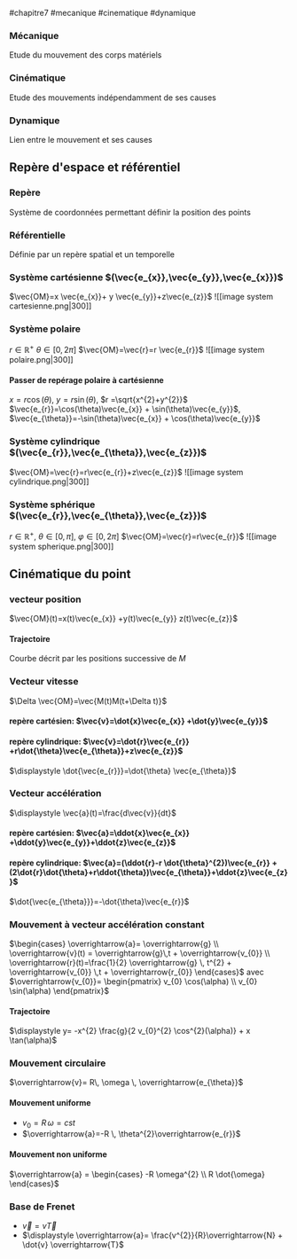 #chapitre7 #mecanique #cinematique #dynamique
### Mécanique 
Etude du mouvement des corps matériels 
### Cinématique
Etude des mouvements indépendamment de ses causes 
### Dynamique 
Lien entre le mouvement et ses causes

## Repère d'espace et référentiel
### Repère
Système de coordonnées permettant définir la position des points 
### Référentielle
Définie par un repère spatial et un temporelle
### Système cartésienne $(\vec{e_{x}},\vec{e_{y}},\vec{e_{x}})$
$\vec{OM}=x \vec{e_{x}}+ y \vec{e_{y}}+z\vec{e_{z}}$
![[image system cartesienne.png|300]]
### Système polaire 
$r \in \mathbb{R}^{+}$  $\theta \in [0,2\pi]$
$\vec{OM}=\vec{r}=r \vec{e_{r}}$ 
![[image system polaire.png|300]]
#### Passer de repérage polaire à cartésienne
$x=r \cos(\theta)$,  $y=r \sin(\theta)$,   $r =\sqrt{x^{2}+y^{2}}$
$\vec{e_{r}}=\cos(\theta)\vec{e_{x}} + \sin(\theta)\vec{e_{y}}$,  $\vec{e_{\theta}}=-\sin(\theta)\vec{e_{x}} + \cos(\theta)\vec{e_{y}}$
### Système cylindrique $(\vec{e_{r}},\vec{e_{\theta}},\vec{e_{z}})$ 
$\vec{OM}=\vec{r}=r\vec{e_{r}}+z\vec{e_{z}}$
![[image system cylindrique.png|300]]
### Système sphérique $(\vec{e_{r}},\vec{e_{\theta}},\vec{e_{z}})$ 
$r \in \mathbb{R}^{+}$,   $\theta \in [0,\pi]$,  $\varphi \in [0,2\pi]$ 
$\vec{OM}=\vec{r}=r\vec{e_{r}}$ 
![[image system spherique.png|300]] 

## Cinématique du point 
### vecteur position 
$\vec{OM}(t)=x(t)\vec{e_{x}} +y(t)\vec{e_{y}} z(t)\vec{e_{z}}$
#### Trajectoire
Courbe décrit par les positions successive de $M$
### Vecteur vitesse 
$\Delta \vec{OM}=\vec{M(t)M(t+\Delta t)}$ 
#### repère cartésien: $\vec{v}=\dot{x}\vec{e_{x}} +\dot{y}\vec{e_{y}}$ 
#### repère cylindrique: $\vec{v}=\dot{r}\vec{e_{r}} +r\dot{\theta}\vec{e_{\theta}}+z\vec{e_{z}}$
$\displaystyle \dot{\vec{e_{r}}}=\dot{\theta} \vec{e_{\theta}}$  
### Vecteur accélération
$\displaystyle \vec{a}(t)=\frac{d\vec{v}}{dt}$ 
#### repère cartésien: $\vec{a}=\ddot{x}\vec{e_{x}} +\ddot{y}\vec{e_{y}}+\ddot{z}\vec{e_{z}}$ 
#### repère cylindrique: $\vec{a}=(\ddot{r}-r \dot{\theta}^{2})\vec{e_{r}} +(2\dot{r}\dot{\theta}+r\ddot{\theta})\vec{e_{\theta}}+\ddot{z}\vec{e_{z}}$
$\dot{\vec{e_{\theta}}}=-\dot{\theta}\vec{e_{r}}$   
### Mouvement à vecteur accélération constant
$\begin{cases} \overrightarrow{a}= \overrightarrow{g} \\ \overrightarrow{v}(t) = \overrightarrow{g}\,t + \overrightarrow{v_{0}} \\ \overrightarrow{r}(t)=\frac{1}{2} \overrightarrow{g} \, t^{2} + \overrightarrow{v_{0}} \,t + \overrightarrow{r_{0}} \end{cases}$      avec  $\overrightarrow{v_{0}}= \begin{pmatrix} v_{0} \cos(\alpha) \\ v_{0} \sin(\alpha) \end{pmatrix}$ 
#### Trajectoire 
$\displaystyle y= -x^{2} \frac{g}{2 v_{0}^{2} \cos^{2}(\alpha)} + x \tan(\alpha)$ 
### Mouvement circulaire 
$\overrightarrow{v}= R\, \omega \, \overrightarrow{e_{\theta}}$ 
#### Mouvement uniforme 
- $v_{0}=R \, \omega = cst$ 
- $\overrightarrow{a}=-R \, \theta^{2}\overrightarrow{e_{r}}$ 
#### Mouvement non uniforme
$\overrightarrow{a} = \begin{cases} -R \omega^{2} \\ R \dot{\omega} \end{cases}$ 
### Base de Frenet 
- $\overrightarrow{v}=v \overrightarrow{T}$
- $\displaystyle \overrightarrow{a}= \frac{v^{2}}{R}\overrightarrow{N} + \dot{v} \overrightarrow{T}$   